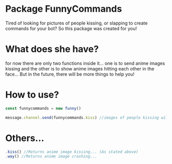 # Package FunnyCommands
Tired of looking for pictures of people kissing, or slapping to create commands for your bot? So this package was created for you!






# What does she have?
for now there are only two functions inside it... one is to send anime images kissing and the other is to show anime images hitting each other in the face... But in the future, there will be more things to help you!

# How to use?
```js
const funnycommands = new funny()

message.channel.send(funnycommands.kiss) //images of people kissing will come out...
```

# Others...
```js
.kiss() //Returns anime image kissing... (As stated above)
.way() //Returns anime image crashing...
```
